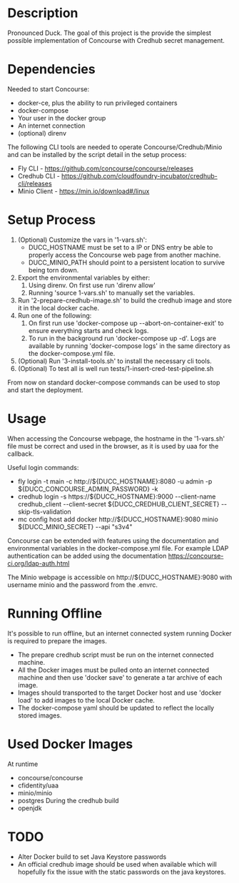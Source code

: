 # Description
Pronounced Duck.
The goal of this project is the provide the simplest possible implementation of Concourse with Credhub secret management.

# Dependencies
Needed to start Concourse:
- docker-ce, plus the ability to run privileged containers
- docker-compose
- Your user in the docker group
- An internet connection
- (optional) direnv

The following CLI tools are needed to operate Concourse/Credhub/Minio and can be installed by the script detail in the setup process:
- Fly CLI - https://github.com/concourse/concourse/releases
- Credhub CLI - https://github.com/cloudfoundry-incubator/credhub-cli/releases
- Minio Client - https://min.io/download#/linux

# Setup Process
1. (Optional) Customize the vars in '1-vars.sh':
   - DUCC_HOSTNAME must be set to a IP or DNS entry be able to properly access the Concourse web page from another machine.
   - DUCC_MINIO_PATH should point to a persistent location to survive being torn down.
2. Export the environmental variables by either:
   1. Using direnv. On first use run 'direnv allow'
   2. Running 'source 1-vars.sh' to manually set the variables.
3. Run '2-prepare-credhub-image.sh' to build the credhub image and store it in the local docker cache.
4. Run one of the following:
   1. On first run use 'docker-compose up --abort-on-container-exit'  to ensure everything starts and check logs.
   2. To run in the background run 'docker-compose up -d'. Logs are available by running 'docker-compose logs' in the same directory as the docker-compose.yml file.
5. (Optional) Run '3-install-tools.sh' to install the necessary cli tools.
6. (Optional) To test all is well run tests/1-insert-cred-test-pipeline.sh

From now on standard docker-compose commands can be used to stop and start the deployment.

# Usage
 When accessing the Concourse webpage, the hostname in the '1-vars.sh' file  must be correct and used in the browser, as it is used by uaa for the callback.

Useful login commands:
- fly login -t main -c http://${DUCC_HOSTNAME}:8080 -u admin -p ${DUCC_CONCOURSE_ADMIN_PASSWORD} -k
- credhub login -s https://${DUCC_HOSTNAME}:9000 --client-name credhub_client --client-secret ${DUCC_CREDHUB_CLIENT_SECRET} --skip-tls-validation
- mc config host add docker http://${DUCC_HOSTNAME}:9080 minio ${DUCC_MINIO_SECRET} --api "s3v4"

Concourse can be extended with features using the documentation and environmental variables in the docker-compose.yml file. For example LDAP authentication can be added using the documentation https://concourse-ci.org/ldap-auth.html

The Minio webpage is accessible on http://${DUCC_HOSTNAME}:9080 with username minio and the password from the .envrc.

# Running Offline
It's possible to run offline, but an internet connected system running Docker is required to prepare the images.
- The prepare credhub script must be run on the internet connected machine.
- All the Docker images must be pulled onto an internet connected machine and then use 'docker save' to generate a tar archive of each image. 
- Images should transported to the target Docker host and use 'docker load' to add images to the local Docker cache. 
- The docker-compose yaml should be updated to reflect the locally stored images. 

# Used Docker Images
At runtime
- concourse/concourse
- cfidentity/uaa
- minio/minio
- postgres
During the credhub build
- openjdk

# TODO
- Alter Docker build to set Java Keystore passwords 
- An official credhub image should be used when available which will hopefully fix the issue with the static passwords on the java keystores.
